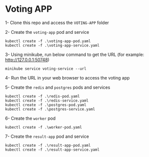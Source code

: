# Voting APP

1- Clone this repo and access the `VOTING-APP` folder

2- Create the `voting-app` pod and service
```
kubectl create -f .\voting-app-pod.yaml
kubectl create -f .\voting-app-service.yaml
```
3- Using minikube, run below command to get the URL (for example: http://127.0.0.1:50748)
```
minikube service voting-service --url
```
4- Run the URL in your web browser to access the voting app

5- Create the `redis` and `postgres` pods and services
```
kubectl create -f .\redis-pod.yaml
kubectl create -f .\redis-service.yaml
kubectl create -f .\postgres-pod.yaml
kubectl create -f .\postgres-service.yaml
```
6- Create the `worker` pod
```
kubectl create -f .\worker-pod.yaml
```
7- Create the `result-app` pod and service
```
kubectl create -f .\result-app-pod.yaml
kubectl create -f .\result-app-service.yaml
```